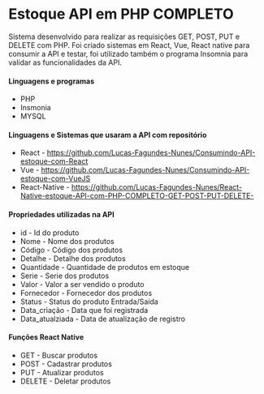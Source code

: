 # Estoque API em PHP COMPLETO 
Sistema desenvolvido para realizar as requisições GET, POST, PUT e DELETE com PHP.
Foi criado sistemas em React, Vue, React native para consumir a API e testar, foi utilizado também o programa Insomnia para validar as funcionalidades da API.

#### Linguagens e programas
* PHP
* Insmonia
* MYSQL

#### Linguagens e Sistemas que usaram a API com repositório
* React - https://github.com/Lucas-Fagundes-Nunes/Consumindo-API-estoque-com-React
* Vue - https://github.com/Lucas-Fagundes-Nunes/Consumindo-API-estoque-com-VueJS
* React-Native - https://github.com/Lucas-Fagundes-Nunes/React-Native-estoque-API-com-PHP-COMPLETO-GET-POST-PUT-DELETE-

#### Propriedades utilizadas na API
* id - Id do produto
* Nome - Nome dos produtos
* Código - Código dos produtos
* Detalhe - Detalhe dos produtos
* Quantidade - Quantidade de produtos em estoque
* Serie - Serie dos produtos
* Valor - Valor a ser vendido o produto
* Fornecedor - Fornecedor dos produtos
* Status - Status do produto Entrada/Saída
* Data_criação - Data que foi registrada
* Data_atualziada - Data de atualização de registro


#### Funções React Native
* GET - Buscar produtos
* POST - Cadastrar produtos
* PUT - Atualizar produtos
* DELETE - Deletar produtos
